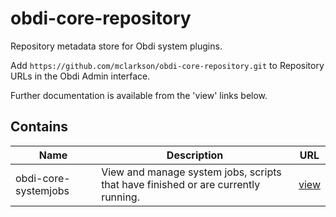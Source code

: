 # obdi-core-repository
Repository metadata store for Obdi system plugins.

Add `https://github.com/mclarkson/obdi-core-repository.git` to Repository URLs in the Obdi Admin interface.

Further documentation is available from the 'view' links below.

## Contains
|        Name          |                     Description                                  |        URL              |
|----------------------|------------------------------------------------------------------|-------------------------|
|obdi-core-systemjobs  |  View and manage system jobs, scripts that have finished or are currently running.  | [view](https://github.com/mclarkson/obdi-core-systemjobs) |
